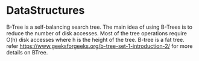 # DataStructures

B-Tree is a self-balancing search tree. 
The main idea of using B-Trees is to reduce the number of disk accesses. 
Most of the tree operations require O(h) disk accesses where h is the height of the tree. 
B-tree is a fat tree. refer https://www.geeksforgeeks.org/b-tree-set-1-introduction-2/ for more details on BTree.
